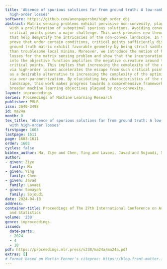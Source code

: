 ```yaml
---
title: 'Absence of spurious solutions far from ground truth: A low-rank analysis with
  high-order losses'
software: https://github.com/anonpapersbm/high_order_obj
abstract: Matrix sensing problems exhibit pervasive non-convexity, plaguing optimization
  with a proliferation of suboptimal spurious solutions. Avoiding convergence to these
  critical points poses a major challenge. This work provides new theoretical insights
  that help demystify the intricacies of the non-convex landscape. In this work, we
  prove that under certain conditions, critical points sufficiently distant from the
  ground truth matrix exhibit favorable geometry by being strict saddle points rather
  than troublesome local minima. Moreover, we introduce the notion of higher-order
  losses for the matrix sensing problem and show that the incorporation of such losses
  into the objective function amplifies the negative curvature around those distant
  critical points. This implies that increasing the complexity of the objective function
  via high-order losses accelerates the escape from such critical points and acts
  as a desirable alternative to increasing the complexity of the optimization problem
  via over-parametrization. By elucidating key characteristics of the non-convex optimization
  landscape, this work makes progress towards a comprehensive framework for tackling
  broader machine learning objectives plagued by non-convexity.
layout: inproceedings
series: Proceedings of Machine Learning Research
publisher: PMLR
issn: 2640-3498
id: ma24a
month: 0
tex_title: 'Absence of spurious solutions far from ground truth: A low-rank analysis
  with high-order losses'
firstpage: 1603
lastpage: 1611
page: 1603-1611
order: 1603
cycles: false
bibtex_author: Ma, Ziye and Chen, Ying and Lavaei, Javad and Sojoudi, Somayeh
author:
- given: Ziye
  family: Ma
- given: Ying
  family: Chen
- given: Javad
  family: Lavaei
- given: Somayeh
  family: Sojoudi
date: 2024-04-18
address:
container-title: Proceedings of The 27th International Conference on Artificial Intelligence
  and Statistics
volume: '238'
genre: inproceedings
issued:
  date-parts:
  - 2024
  - 4
  - 18
pdf: https://proceedings.mlr.press/v238/ma24a/ma24a.pdf
extras: []
# Format based on Martin Fenner's citeproc: https://blog.front-matter.io/posts/citeproc-yaml-for-bibliographies/
---
```

